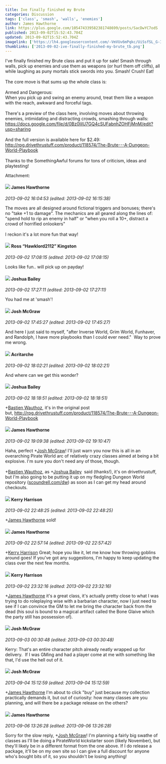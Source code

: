 ```yaml
---
title: Ive finally finished my Brute
categories: Discussion
tags: ['class', 'smash', 'walls', 'enemies']
author: James Hawthorne
link: https://plus.google.com/105474339582381748699/posts/SacDwYC7odS
published: 2013-09-02T15:52:43.704Z
updated: 2013-09-02T15:52:43.704Z
imagelink: ['https://lh4.googleusercontent.com/-VmVUv6mPqkc/UiSsfSL_G-I/AAAAAAAAADw/Qw5D1RUYX2g/Cardfront+Mini.jpg']
thumblinks: ['2013-09-02-ive-finally-finished-my-brute_tb.png']
---
```


I&#39;ve finally finished my Brute class and put it up for sale! Smash through walls, pick up enemies and use them as weapons (or hurl them off cliffs), all while laughing as puny mortals stick swords into you. Smash! Crush! Eat!<br /><br />The core move is that sums up the whole class is:<br /><br />Armed and Dangerous:<br />When you pick up and swing an enemy around, treat them like a weapon with the reach, awkward and forceful tags.<br /><br />There&#39;s a preview of the class here, involving moves about throwing enemies, intimidating and distracting crowds, smashing through walls:<br /><a href="https://docs.google.com/file/d/0Bz0lilU7GQ4cSUFabnhZOHFjMnM/edit?usp=sharing" class="ot-anchor">https://docs.google.com/file/d/0Bz0lilU7GQ4cSUFabnhZOHFjMnM/edit?usp=sharing</a><br /><br />And the full version is available here for $2.49:<br /><a href="http://rpg.drivethrustuff.com/product/118574/The-Brute---A-Dungeon-World-Playbook" class="ot-anchor">http://rpg.drivethrustuff.com/product/118574/The-Brute---A-Dungeon-World-Playbook</a><br /><br />Thanks to the SomethingAwful forums for tons of criticism, ideas and playtesting!


Attachment:

<a href='https://plus.google.com/photos/105474339582381748699/albums/5919045460549854145/5919045463729708002?authkey=CKTH7v_ujOCDMw&sqi=100084733231320276299&sqsi=495ab0e7-7352-40c7-9718-677d19c9273e'></a>


<div id='comment z12ws1q5cryhztxos04cir1rkuuuvbkbxrs0k'>
  <h4><img src='{{site.baseurl}}//images/avatars/105474339582381748699_photo.jpg'> James Hawthorne</h4>
      <p><cite>2013-09-02 16:04:53 (edited: 2013-09-02 16:15:38)</cite></p>
        <p>The moves are all designed around fictional triggers and bonuses; there&#39;s no &quot;take +1 to damage&quot;. The mechanics are all geared along the lines of:<br />&quot;spend hold to rip an enemy in half&quot; or &quot;when you roll a 10+, distract a crowd of horrified onlookers&quot;<br /><br />I reckon it&#39;s a lot more fun that way!</p>
</div>
        

<div id='comment z12ws1q5cryhztxos04cir1rkuuuvbkbxrs0k'>
  <h4><img src='{{site.baseurl}}//images/avatars/111339504073837053815_photo.jpg'> Ross “Hawklord2112” Kingston</h4>
      <p><cite>2013-09-02 17:08:15 (edited: 2013-09-02 17:08:15)</cite></p>
        <p>Looks like fun.. will pick up on payday!</p>
</div>
        

<div id='comment z12ws1q5cryhztxos04cir1rkuuuvbkbxrs0k'>
  <h4><img src='{{site.baseurl}}//images/avatars/106441129472899975780_photo.jpg'> Joshua Bailey</h4>
      <p><cite>2013-09-02 17:27:11 (edited: 2013-09-02 17:27:11)</cite></p>
        <p>You had me at &#39;smash&#39;!</p>
</div>
        

<div id='comment z12ws1q5cryhztxos04cir1rkuuuvbkbxrs0k'>
  <h4><img src='{{site.baseurl}}//images/avatars/103800051422038412281_photo.jpg'> Josh McGraw</h4>
      <p><cite>2013-09-02 17:45:27 (edited: 2013-09-02 17:45:27)</cite></p>
        <p>And here I just said to myself, &quot;after Inverse World, Grim World, Funhaver, and Randolph, I have more playbooks than I could ever need.&quot;  Way to prove me wrong.</p>
</div>
        

<div id='comment z12ws1q5cryhztxos04cir1rkuuuvbkbxrs0k'>
  <h4><img src='{{site.baseurl}}//images/avatars/110514403260264899558_photo.jpg'> Acritarche</h4>
      <p><cite>2013-09-02 18:02:21 (edited: 2013-09-02 18:02:21)</cite></p>
        <p>And where can we get this wonder?</p>
</div>
        

<div id='comment z12ws1q5cryhztxos04cir1rkuuuvbkbxrs0k'>
  <h4><img src='{{site.baseurl}}//images/avatars/106441129472899975780_photo.jpg'> Joshua Bailey</h4>
      <p><cite>2013-09-02 18:18:51 (edited: 2013-09-02 18:18:51)</cite></p>
        <p><span class="proflinkWrapper"><span class="proflinkPrefix">+</span><a class="proflink" href="https://plus.google.com/110514403260264899558" oid="110514403260264899558">Bastien Wauthoz</a></span>, it&#39;s in the original post but, <a href="http://rpg.drivethrustuff.com/product/118574/The-Brute---A-Dungeon-World-Playbook" class="ot-anchor">http://rpg.drivethrustuff.com/product/118574/The-Brute---A-Dungeon-World-Playbook</a></p>
</div>
        

<div id='comment z12ws1q5cryhztxos04cir1rkuuuvbkbxrs0k'>
  <h4><img src='{{site.baseurl}}//images/avatars/105474339582381748699_photo.jpg'> James Hawthorne</h4>
      <p><cite>2013-09-02 19:09:38 (edited: 2013-09-02 19:10:47)</cite></p>
        <p>Haha, perfect <span class="proflinkWrapper"><span class="proflinkPrefix">+</span><a class="proflink" href="https://plus.google.com/103800051422038412281" oid="103800051422038412281">Josh McGraw</a></span>! I&#39;ll just warn you now this is all in an overarching Pirate World arc of relatively crazy classes aimed at being a bit explosive. I&#39;m sure you don&#39;t need any of those, though.<br /><br /><span class="proflinkWrapper"><span class="proflinkPrefix">+</span><a class="proflink" href="https://plus.google.com/110514403260264899558" oid="110514403260264899558">Bastien Wauthoz</a></span>, as <span class="proflinkWrapper"><span class="proflinkPrefix">+</span><a class="proflink" href="https://plus.google.com/106441129472899975780" oid="106441129472899975780">Joshua Bailey</a></span>  said (thanks!), it&#39;s on drivethrustuff, but I&#39;m also going to be putting it up on my fledgling Dungeon World repository (<a href="http://scoundrell.com/dw" class="ot-anchor">scoundrell.com/dw</a>) as soon as I can get my head around checkouts.</p>
</div>
        

<div id='comment z12ws1q5cryhztxos04cir1rkuuuvbkbxrs0k'>
  <h4><img src='{{site.baseurl}}//images/avatars/115825939814664654654_photo.jpg'> Kerry Harrison</h4>
      <p><cite>2013-09-02 22:48:25 (edited: 2013-09-02 22:48:25)</cite></p>
        <p><span class="proflinkWrapper"><span class="proflinkPrefix">+</span><a class="proflink" href="https://plus.google.com/105474339582381748699" oid="105474339582381748699">James Hawthorne</a></span> sold!</p>
</div>
        

<div id='comment z12ws1q5cryhztxos04cir1rkuuuvbkbxrs0k'>
  <h4><img src='{{site.baseurl}}//images/avatars/105474339582381748699_photo.jpg'> James Hawthorne</h4>
      <p><cite>2013-09-02 22:57:14 (edited: 2013-09-02 22:57:42)</cite></p>
        <p><span class="proflinkWrapper"><span class="proflinkPrefix">+</span><a class="proflink" href="https://plus.google.com/115825939814664654654" oid="115825939814664654654">Kerry Harrison</a></span> Great; hope you like it, let me know how throwing goblins around goes! If you&#39;ve got any suggestions, I&#39;m happy to keep updating the class over the next few months.</p>
</div>
        

<div id='comment z12ws1q5cryhztxos04cir1rkuuuvbkbxrs0k'>
  <h4><img src='{{site.baseurl}}//images/avatars/115825939814664654654_photo.jpg'> Kerry Harrison</h4>
      <p><cite>2013-09-02 23:32:16 (edited: 2013-09-02 23:32:16)</cite></p>
        <p><span class="proflinkWrapper"><span class="proflinkPrefix">+</span><a class="proflink" href="https://plus.google.com/105474339582381748699" oid="105474339582381748699">James Hawthorne</a></span> it&#39;s a great class, it&#39;s actually pretty close to what I was trying to do roleplaying wise with a barbarian character, now I just need to see if I can convince the GM to let me bring the character back from the dead (his soul is bound to a magical artifact called the Bone Glaive which the party still has possession of).</p>
</div>
        

<div id='comment z12ws1q5cryhztxos04cir1rkuuuvbkbxrs0k'>
  <h4><img src='{{site.baseurl}}//images/avatars/103800051422038412281_photo.jpg'> Josh McGraw</h4>
      <p><cite>2013-09-03 00:30:48 (edited: 2013-09-03 00:30:48)</cite></p>
        <p>Kerry: That&#39;s an entire character pitch already neatly wrapped up for delivery.  If I was GMing and had a player come at me with something like that, I&#39;d use the hell out of it.</p>
</div>
        

<div id='comment z12ws1q5cryhztxos04cir1rkuuuvbkbxrs0k'>
  <h4><img src='{{site.baseurl}}//images/avatars/103800051422038412281_photo.jpg'> Josh McGraw</h4>
      <p><cite>2013-09-04 15:12:59 (edited: 2013-09-04 15:12:59)</cite></p>
        <p><span class="proflinkWrapper"><span class="proflinkPrefix">+</span><a class="proflink" href="https://plus.google.com/105474339582381748699" oid="105474339582381748699">James Hawthorne</a></span> I&#39;m about to click &quot;buy&quot; just because my collection practically demands it, but out of curiosity: how many classes are you planning, and will there be a package release on the others?</p>
</div>
        

<div id='comment z12ws1q5cryhztxos04cir1rkuuuvbkbxrs0k'>
  <h4><img src='{{site.baseurl}}//images/avatars/105474339582381748699_photo.jpg'> James Hawthorne</h4>
      <p><cite>2013-09-06 13:26:28 (edited: 2013-09-06 13:26:28)</cite></p>
        <p>Sorry for the slow reply, <span class="proflinkWrapper"><span class="proflinkPrefix">+</span><a class="proflink" href="https://plus.google.com/103800051422038412281" oid="103800051422038412281">Josh McGraw</a></span>! I&#39;m planning a fairly big swathe of classes as I&#39;ll be doing a PirateWorld kickstarter soon (likely November), but they&#39;ll likely be in a different format from the one above. If I do release a package, it&#39;ll be on my own site so I can give a full discount for anyone who&#39;s bought bits of it, so you shouldn&#39;t be losing anything!</p>
</div>
        